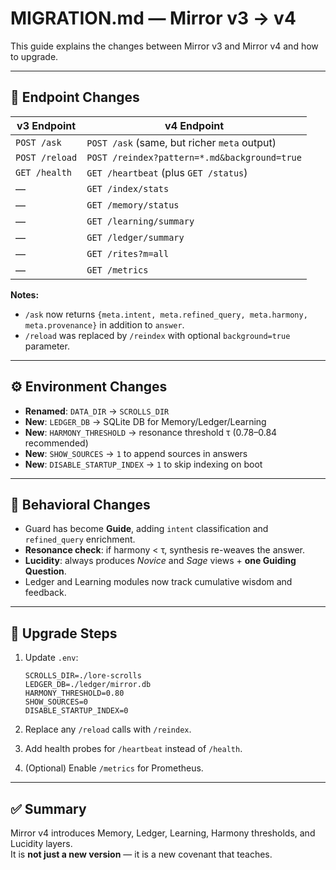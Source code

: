 # MIGRATION.md — Mirror v3 → v4

This guide explains the changes between Mirror v3 and Mirror v4 and how to upgrade.

---

## 🔄 Endpoint Changes

| v3 Endpoint | v4 Endpoint |
|-------------|-------------|
| `POST /ask` | `POST /ask` (same, but richer `meta` output) |
| `POST /reload` | `POST /reindex?pattern=*.md&background=true` |
| `GET /health` | `GET /heartbeat` (plus `GET /status`) |
| — | `GET /index/stats` |
| — | `GET /memory/status` |
| — | `GET /learning/summary` |
| — | `GET /ledger/summary` |
| — | `GET /rites?m=all` |
| — | `GET /metrics` |

**Notes:**
- `/ask` now returns `{meta.intent, meta.refined_query, meta.harmony, meta.provenance}` in addition to `answer`.
- `/reload` was replaced by `/reindex` with optional `background=true` parameter.

---

## ⚙️ Environment Changes

- **Renamed**: `DATA_DIR` → `SCROLLS_DIR`
- **New**: `LEDGER_DB` → SQLite DB for Memory/Ledger/Learning
- **New**: `HARMONY_THRESHOLD` → resonance threshold τ (0.78–0.84 recommended)
- **New**: `SHOW_SOURCES` → `1` to append sources in answers
- **New**: `DISABLE_STARTUP_INDEX` → `1` to skip indexing on boot

---

## 🧭 Behavioral Changes

- Guard has become **Guide**, adding `intent` classification and `refined_query` enrichment.
- **Resonance check**: if harmony < τ, synthesis re-weaves the answer.
- **Lucidity**: always produces *Novice* and *Sage* views + **one Guiding Question**.
- Ledger and Learning modules now track cumulative wisdom and feedback.

---

## 🚀 Upgrade Steps

1. Update `.env`:
   ```
   SCROLLS_DIR=./lore-scrolls
   LEDGER_DB=./ledger/mirror.db
   HARMONY_THRESHOLD=0.80
   SHOW_SOURCES=0
   DISABLE_STARTUP_INDEX=0
   ```

2. Replace any `/reload` calls with `/reindex`.

3. Add health probes for `/heartbeat` instead of `/health`.

4. (Optional) Enable `/metrics` for Prometheus.

---

## ✅ Summary

Mirror v4 introduces Memory, Ledger, Learning, Harmony thresholds, and Lucidity layers.  
It is **not just a new version** — it is a new covenant that teaches.
